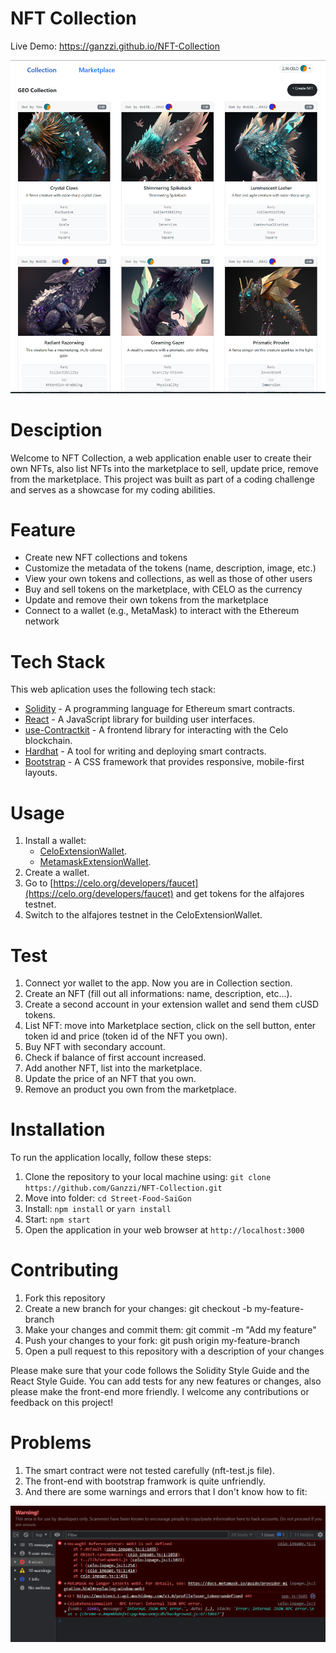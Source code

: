 # NFT Collection
Live Demo: https://ganzzi.github.io/NFT-Collection

![Alt text](./src/assets/img/Screenshot.png "Demo")

# Desciption
Welcome to NFT Collection, a web application enable user to create their own NFTs, also list NFTs into the marketplace to sell, update price, remove from the marketplace. This project was built as part of a coding challenge and serves as a showcase for my coding abilities.

# Feature
- Create new NFT collections and tokens
- Customize the metadata of the tokens (name, description, image, etc.)
- View your own tokens and collections, as well as those of other users
- Buy and sell tokens on the marketplace, with CELO as the currency
- Update and remove their own tokens from the marketplace
- Connect to a wallet (e.g., MetaMask) to interact with the Ethereum network

# Tech Stack
This web aplication uses the following tech stack:
- [Solidity](https://docs.soliditylang.org/) - A programming language for Ethereum smart contracts.
- [React](https://reactjs.org/) - A JavaScript library for building user interfaces.
- [use-Contractkit](contractkit
) - A frontend library for interacting with the Celo blockchain.
- [Hardhat](https://hardhat.org/) - A tool for writing and deploying smart contracts.
- [Bootstrap](https://getbootstrap.com/) - A CSS framework that provides responsive, mobile-first layouts.

# Usage
1. Install a wallet:
   - [CeloExtensionWallet](https://chrome.google.com/webstore/detail/celoextensionwallet/kkilomkmpmkbdnfelcpgckmpcaemjcdh?hl=en).
   - [MetamaskExtensionWallet](https://chrome.google.com/webstore/detail/metamask/nkbihfbeogaeaoehlefnkodbefgpgknn?hl=en).
2. Create a wallet.
3. Go to [https://celo.org/developers/faucet](https://celo.org/developers/faucet) and get tokens for the alfajores testnet.
4. Switch to the alfajores testnet in the CeloExtensionWallet.

# Test
1. Connect yor wallet to the app. Now you are in Collection section.
1. Create an NFT (fill out all informations: name, description, etc...).
2. Create a second account in your extension wallet and send them cUSD tokens.
3. List NFT: move into Marketplace section, click on the sell button, enter token id and price (token id of the NFT you own).
3. Buy NFT with secondary account.
4. Check if balance of first account increased.
5. Add another NFT, list into the marketplace.
7. Update the price of an NFT that you own.
8. Remove an product you own from the marketplace.

# Installation
To run the application locally, follow these steps:

1. Clone the repository to your local machine using: ``` git clone https://github.com/Ganzzi/NFT-Collection.git ```
2. Move into folder: ``` cd Street-Food-SaiGon ```
3. Install: ``` npm install ``` or ``` yarn install ```
4. Start: ``` npm start ```
5. Open the application in your web browser at ``` http://localhost:3000 ```

# Contributing
1. Fork this repository
2. Create a new branch for your changes: git checkout -b my-feature-branch
3. Make your changes and commit them: git commit -m "Add my feature"
4. Push your changes to your fork: git push origin my-feature-branch
5. Open a pull request to this repository with a description of your changes

Please make sure that your code follows the Solidity Style Guide and the React Style Guide. You can add tests for any new features or changes, also please make the front-end more friendly. I welcome any contributions or feedback on this project!

# Problems
1. The smart contract were not tested carefully (nft-test.js file).
2. The front-end with bootstrap framwork is quite unfriendly.
3. And there are some warnings and errors that I don't know how to fit:

![Alt text](./src/assets/img/Screenshot2.png "Optional title")
